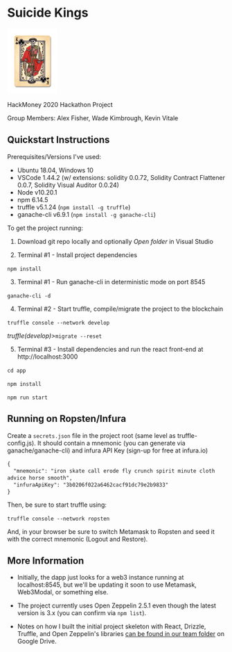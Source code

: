 # Suicide Kings
![Suicide Kings Logo](/app/src/logo.png)

HackMoney 2020 Hackathon Project

Group Members: Alex Fisher, Wade Kimbrough, Kevin Vitale

## Quickstart Instructions ##
Prerequisites/Versions I've used:

* Ubuntu 18.04, Windows 10
* VSCode 1.44.2 (w/ extensions: solidity 0.0.72, Solidity Contract Flattener 0.0.7, Solidity Visual Auditor 0.0.24)
* Node v10.20.1
* npm 6.14.5  
* truffle v5.1.24 (`npm install -g truffle`)
* ganache-cli v6.9.1 (`npm install -g ganache-cli`)

To get the project running:

1. Download git repo locally and optionally _Open folder_ in Visual Studio

2. Terminal #1 - Install project dependencies

`npm install`

3. Terminal #1 - Run ganache-cli in deterministic mode on port 8545

`ganache-cli -d`

4. Terminal #2 - Start truffle,  compile/migrate the project to the blockchain

`truffle console --network develop`

_truffle(develop)>_`migrate --reset`

5. Terminal #3 - Install dependencies and run the react front-end at http://localhost:3000

`cd app`

`npm install`

`npm run start`

## Running on Ropsten/Infura ##
Create a `secrets.json` file in the project root (same level as truffle-config.js).  It should contain a mnemonic (you can generate via ganache/ganache-cli) and infura API Key (sign-up for free at infura.io)

```
{
  "mnemonic": "iron skate call erode fly crunch spirit minute cloth advice horse smooth",
  "infuraApiKey": "3b0206f022a6462cacf91dc79e2b9833"
}
```
Then, be sure to start truffle using:

`truffle console --network ropsten`

And, in your browser be sure to switch Metamask to Ropsten and seed it with the correct mnemonic (Logout and Restore).

## More Information ##
* Initially, the dapp just looks for a web3 instance running at localhost:8545, but we'll be updating it soon to use Metamask, Web3Modal, or something else.

* The project currently uses Open Zeppelin 2.5.1 even though the latest version is 3.x (you can confirm via `npm list`).

* Notes on how I built the initial project skeleton with React, Drizzle, Truffle, and Open Zeppelin's libraries [can be found in our team folder](https://docs.google.com/document/d/1I7B9iST4kpjjlLcyr6ArD9XWojdH8XJXWWMRTyZ4SWQ/edit) on Google Drive.
